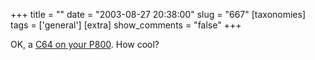 +++
title = ""
date = "2003-08-27 20:38:00"
slug = "667"
[taxonomies]
tags = ['general']
[extra]
show_comments = "false"
+++

OK, a [C64 on your P800](http://c64.cemper.com/archives/20030607-p800-c64emulator.php). How cool?
